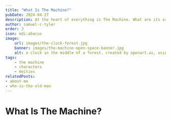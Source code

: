```yaml
---
title: "What Is The Machine?"
pubDate: 2024-04-27
description: At the heart of everything is The Machine. What are its origins and its purpose?
author: samuel-c-tyler
order: 3
icon: mdi:abacus
image: 
    url: images/the-clock-forest.jpg
    banner: images/the-machine-open-space-banner.jpg
    alt: a clock in the middle of a forest. created by openart.ai, using the prompt "a grandfather clock in the middle of a forest"
tags: 
    - the machine
    - characters
    - deities
relatedPosts:
- about-me
- who-is-the-old-man 
---
```


# What Is The Machine?
